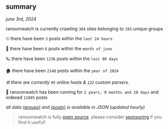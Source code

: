 
## summary
_june 3rd, 2024_

ransomwatch is currently crawling `384` sites belonging to `193` unique groups

⏲ there have been `3` posts within the `last 24 hours`

🦈 there have been `6` posts within the `month of june`

🪐 there have been `1236` posts within the `last 90 days`

🏚 there have been `2148` posts within the `year of 2024`

_⚙️ there are currently `95` online hosts & `122` custom parsers._

🦕 ransomwatch has been running for `2 years, 8 months and 28 days` and indexed `11605` posts

_all data  [(groups)](http://ransomwhat.telemetry.ltd/groups) and [(posts)](http://ransomwhat.telemetry.ltd/posts) is available in JSON (updated hourly)_

> ransomwatch is fully [open source](https://github.com/joshhighet/ransomwatch#ransomwatch--). please consider [sponsoring](https://github.com/sponsors/joshhighet) if you find it useful!
